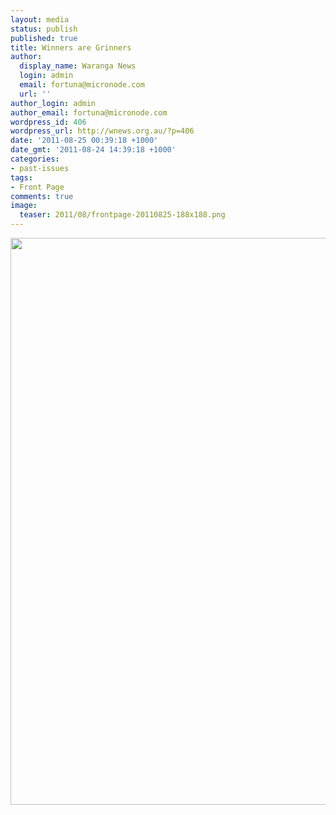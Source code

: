 ```yaml
---
layout: media
status: publish
published: true
title: Winners are Grinners
author:
  display_name: Waranga News
  login: admin
  email: fortuna@micronode.com
  url: ''
author_login: admin
author_email: fortuna@micronode.com
wordpress_id: 406
wordpress_url: http://wnews.org.au/?p=406
date: '2011-08-25 00:39:18 +1000'
date_gmt: '2011-08-24 14:39:18 +1000'
categories:
- past-issues
tags:
- Front Page
comments: true
image:
  teaser: 2011/08/frontpage-20110825-188x188.png
---
```


<a href="{{ site.url }}/images/2011/08/frontpage-20110825.pdf"><img class="alignnone size-full wp-image-405" title="Front Page - 25 August 2011" src="{{ site.url }}/images/2011/08/frontpage-20110825.png" alt="" width="624" height="907" /></a>
